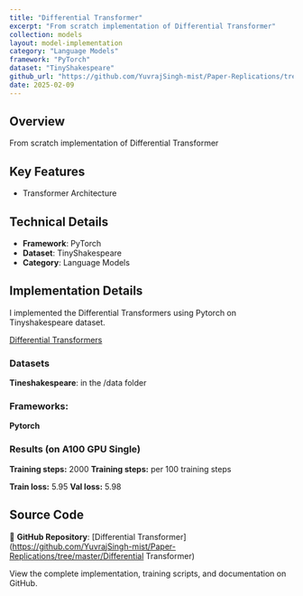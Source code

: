 ```yaml
---
title: "Differential Transformer"
excerpt: "From scratch implementation of Differential Transformer"
collection: models
layout: model-implementation
category: "Language Models"
framework: "PyTorch"
dataset: "TinyShakespeare"
github_url: "https://github.com/YuvrajSingh-mist/Paper-Replications/tree/master/Differential Transformer"
date: 2025-02-09
---
```


## Overview
From scratch implementation of Differential Transformer

## Key Features
- Transformer Architecture

## Technical Details
- **Framework**: PyTorch
- **Dataset**: TinyShakespeare
- **Category**: Language Models

## Implementation Details

I implemented the Differential Transformers using Pytorch on Tinyshakespeare dataset.

[Differential Transformers](https://arxiv.org/pdf/2410.05258)

### Datasets

**Tineshakespeare**: in the /data folder

### Frameworks:
**Pytorch**

### Results (on A100 GPU Single)

**Training steps:** 2000
**Training steps:** per 100 training steps

**Train loss:**  5.95
**Val loss:** 5.98

## Source Code
📁 **GitHub Repository**: [Differential Transformer](https://github.com/YuvrajSingh-mist/Paper-Replications/tree/master/Differential Transformer)

View the complete implementation, training scripts, and documentation on GitHub.
